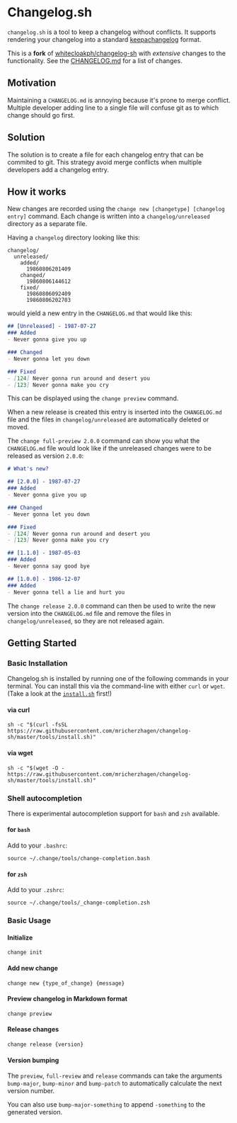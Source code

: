 # Changelog.sh

`changelog.sh` is a tool to keep a changelog without conflicts. It supports rendering your changelog into a standard [keepachangelog](https://keepachangelog.com) format.

This is a **fork** of [whitecloakph/changelog-sh](https://github.com/whitecloakph/changelog-sh) with *extensive* changes to the functionality. See the [CHANGELOG.md](CHANGELOG.md) for a list of changes.

## Motivation

Maintaining a `CHANGELOG.md` is annoying because it's prone to merge conflict. Multiple developer adding line to a single file will confuse git as to which change should go first.

## Solution

The solution is to create a file for each changelog entry that can be commited to git. This strategy avoid merge conflicts when multiple developers add a changelog entry.

## How it works

New changes are recorded using the `change new [changetype] [changelog entry]` command. Each change is written into a `changelog/unreleased` directory as a separate file.

Having a `changelog` directory looking like this:

```
changelog/
  unreleased/
    added/
      19860806201409
    changed/
      19860806144612
    fixed/
      19860806092409
      19860806202703
```

would yield a new entry in the `CHANGELOG.md` that would like this:

```markdown
## [Unreleased] - 1987-07-27
### Added
- Never gonna give you up

### Changed
- Never gonna let you down

### Fixed
- [124] Never gonna run around and desert you
- [123] Never gonna make you cry
```

This can be displayed using the `change preview` command.

When a new release is created this entry is inserted into the `CHANGELOG.md` file and the files in `changelog/unreleased` are automatically deleted or moved.

The `change full-preview 2.0.0` command can show you what the `CHANGELOG.md` file would look like if the unreleased changes were to be released as version `2.0.0`:
```markdown
# What's new?

## [2.0.0] - 1987-07-27
### Added
- Never gonna give you up

### Changed
- Never gonna let you down

### Fixed
- [124] Never gonna run around and desert you
- [123] Never gonna make you cry

## [1.1.0] - 1987-05-03
### Added
- Never gonna say good bye

## [1.0.0] - 1986-12-07
### Added
- Never gonna tell a lie and hurt you
```

The `change release 2.0.0` command can then be used to write the new version into the `CHANGELOG.md` file and remove the files in `changelog/unreleased`, so they are not released again.

## Getting Started

### Basic Installation

Changelog.sh is installed by running one of the following commands in your terminal. You can install this via the command-line with either `curl` or `wget`. (Take a look at the [`install.sh`](https://raw.githubusercontent.com/mricherzhagen/changelog-sh/master/tools/install.sh) first!)

#### via curl

```shell
sh -c "$(curl -fsSL https://raw.githubusercontent.com/mricherzhagen/changelog-sh/master/tools/install.sh)"
```

#### via wget

```shell
sh -c "$(wget -O - https://raw.githubusercontent.com/mricherzhagen/changelog-sh/master/tools/install.sh)"
```

### Shell autocompletion

There is experimental autocompletion support for `bash` and `zsh` available. 
#### for `bash`
Add to your `.bashrc`:
```shell
source ~/.change/tools/change-completion.bash
```

#### for `zsh`
Add to your `.zshrc`:
```shell
source ~/.change/tools/_change-completion.zsh
```

### Basic Usage

#### Initialize

```shell
change init
```

#### Add new change

```shell
change new {type_of_change} {message}
```

#### Preview changelog in Markdown format

```shell
change preview
```

#### Release changes

```shell
change release {version}
```

#### Version bumping

The `preview`, `full-review` and `release` commands can take the arguments `bump-major`, `bump-minor` and `bump-patch` to automatically calculate the next version number.

You can also use `bump-major-something` to append `-something` to the generated version.